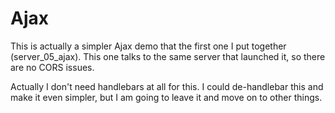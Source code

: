 # Ajax

This is actually a simpler Ajax demo that the first one I put
together (server_05_ajax).  This one talks to the same server
that launched it, so there are no CORS issues.

Actually I don't need handlebars at all for this.
I could de-handlebar this and make it even simpler, but
I am going to leave it and move on to other things.
